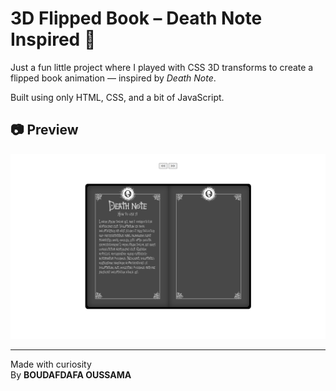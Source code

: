 # 3D Flipped Book – Death Note Inspired 📖

Just a fun little project where I played with CSS 3D transforms to create a flipped book animation — inspired by *Death Note*.

Built using only HTML, CSS, and a bit of JavaScript.

## 📷 Preview

![Project Preview](./screenshot.png)

---

Made with curiosity  
By **BOUDAFDAFA OUSSAMA**
